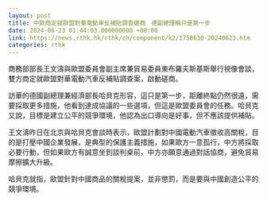 ```yaml
---
layout: post
title: 中歐商定就歐盟對華電動車反補貼調查磋商　德副總理稱只是第一步
date: 2024-06-23 01:44:03.000000000 +08:00
link: https://news.rthk.hk/rthk/ch/component/k2/1758630-20240623.htm
categories: rthk
---
```


商務部部長王文濤與歐盟委員會副主席兼貿易委員東布羅夫斯基斯舉行視像會談，雙方商定就歐盟對華電動汽車反補貼調查案，啟動磋商。

訪華的德國副總理兼經濟部長哈貝克形容，這只是第一步，距離終點仍然很遠，需要採取更多措施，他看到達成協議的一些選項，但這是歐盟委員會的任務。哈貝克又說，目標是建立公平的競爭環境，他認為出口導向是好事，但不應該提供補貼。

王文濤昨日在北京與哈貝克會談時表示，歐盟計劃對中國電動汽車徵收高關稅，目的是打壓中國企業發展，是典型的保護主義措施，如果歐方一意孤行，中方將採取必要行動，但如果歐方有誠意坐到談判桌前，中方亦願意通過對話協商，避免貿易摩擦擴大升級。

哈貝克就指，歐盟針對中國商品的關稅提案，並非懲罰，而是要與中國創造公平的競爭環境。
